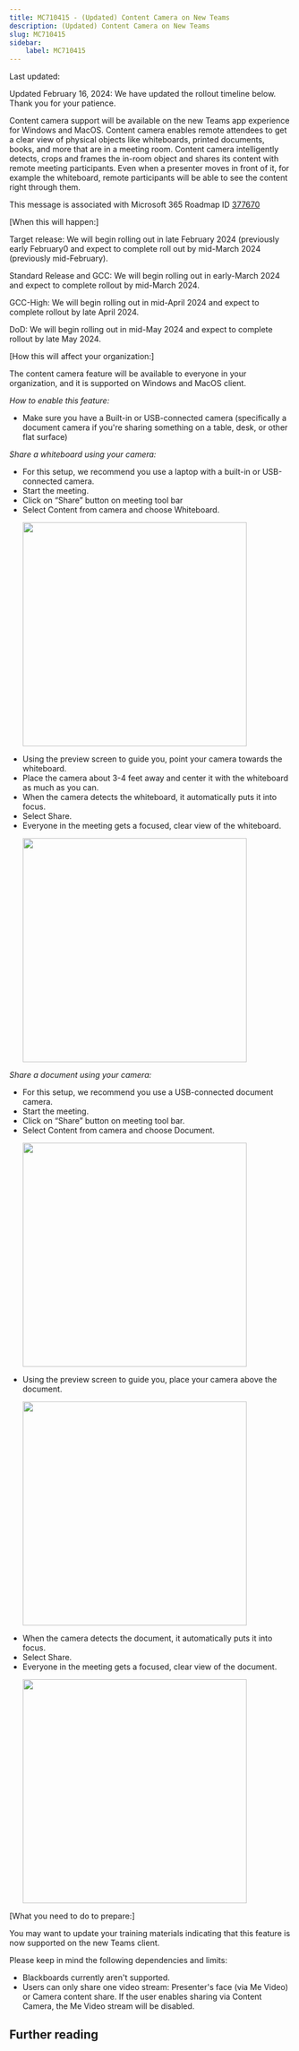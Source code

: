 ```yaml
---
title: MC710415 - (Updated) Content Camera on New Teams
description: (Updated) Content Camera on New Teams
slug: MC710415
sidebar:
    label: MC710415
---
```



Last updated: 

<p>Updated February 16, 2024: We have updated the rollout timeline below. Thank you for your patience.</p><p>Content camera support will be available on the new Teams app experience for Windows and MacOS. Content camera enables remote attendees to get a clear view of physical objects like whiteboards, printed documents, books, and more that are in a meeting room. Content camera intelligently detects, crops and frames the in-room object and shares its content with remote meeting participants. Even when a presenter moves in front of it, for example the whiteboard, remote participants will be able to see the content right through them.</p>
<p>This message is associated with Microsoft 365 Roadmap ID <a href="https://www.microsoft.com/microsoft-365/roadmap?filters=&amp;searchterms=377670" target="_blank">377670</a></p>
<p>[When this will happen:]</p>

<p>Target release: We will begin rolling out in late February 2024 (previously early February0 and expect to complete roll out by mid-March 2024 (previously mid-February).</p><p>Standard Release and GCC: We will begin rolling out in early-March 2024 and expect to complete rollout by mid-March 2024.</p><p>GCC-High: We will begin rolling out in mid-April 2024 and expect to complete rollout by late April 2024.</p><p>DoD: We will begin rolling out in mid-May 2024 and expect to complete rollout by late May 2024.</p><p>[How this will affect your organization:]</p>

<p>The content camera feature will be available to everyone in your organization, and it is supported on Windows and MacOS client.</p><p><i>How to enable this feature:</i></p><ul><li>Make sure you have a Built-in or USB-connected camera (specifically a document camera if you're sharing something on a table, desk, or other flat surface)</li></ul><p><i>Share a whiteboard using your camera:</i></p><ul><li>For this setup, we recommend you use a laptop with a built-in or USB-connected camera.
</li><li>Start the meeting.
</li><li>Click on “Share” button on meeting tool bar
</li><li>Select Content from camera and choose Whiteboard.<p><img src="https://img-prod-cms-rt-microsoft-com.akamaized.net/cms/api/am/imageFileData/RW1h4WU?ver=a586" style="width: 400px;"></p></li><li>Using the preview screen to guide you, point your camera towards the whiteboard.
</li><li>Place the camera about 3-4 feet away and center it with the whiteboard as much as you can.</li><li>When the camera detects the whiteboard, it automatically puts it into focus.</li><li>Select Share.
</li><li>Everyone in the meeting gets a focused, clear view of the whiteboard.<p><img src="https://img-prod-cms-rt-microsoft-com.akamaized.net/cms/api/am/imageFileData/RW1h4WW?ver=0f05" style="width: 400px;"></p></li></ul><p><i>Share a document using your camera:</i></p><ul><li>For this setup, we recommend you use a USB-connected document camera.
</li><li>Start the meeting.
</li><li>Click on “Share” button on meeting tool bar.</li><li>Select Content from camera and choose Document.<p><img src="https://img-prod-cms-rt-microsoft-com.akamaized.net/cms/api/am/imageFileData/RW1h9Wi?ver=b844" style="width: 400px;"></p></li><li>Using the preview screen to guide you, place your camera above the document.<p><img src="https://img-prod-cms-rt-microsoft-com.akamaized.net/cms/api/am/imageFileData/RW1h4WS?ver=615f" style="width: 400px;"></p></li><li>When the camera detects the document, it automatically puts it into focus.
</li><li>Select Share.
</li><li>Everyone in the meeting gets a focused, clear view of the document.<p><img src="https://img-prod-cms-rt-microsoft-com.akamaized.net/cms/api/am/imageFileData/RW1h9Wl?ver=cd35" style="width: 400px;"></p></li></ul><p>[What you need to do to prepare:]</p>
<p>You may want to update your training materials indicating that this feature is now supported on the new Teams client.</p><p>Please keep in mind the following dependencies and limits:</p><ul><li>Blackboards currently aren't supported.&nbsp;</li><li>Users can only share one video stream: Presenter's face (via Me Video) or Camera content share. If the user enables sharing via Content Camera, the Me Video stream will be disabled.</li></ul>

## Further reading
